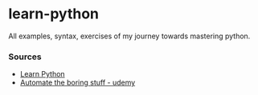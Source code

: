 # learn-python
All examples, syntax, exercises of my journey towards mastering python.

### Sources

* [Learn Python](learnpython.org)
* [Automate the boring stuff - udemy](https://www.udemy.com/course/automate)


